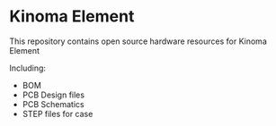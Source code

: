 # Kinoma Element
This repository contains open source hardware resources for Kinoma Element

Including:

* BOM
* PCB Design files
* PCB Schematics
* STEP files for case

